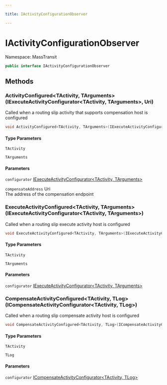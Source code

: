 ```yaml
---

title: IActivityConfigurationObserver

---
```


# IActivityConfigurationObserver

Namespace: MassTransit

```csharp
public interface IActivityConfigurationObserver
```

## Methods

### **ActivityConfigured\<TActivity, TArguments\>(IExecuteActivityConfigurator\<TActivity, TArguments\>, Uri)**

Called when a routing slip activity that supports compensation host is configured

```csharp
void ActivityConfigured<TActivity, TArguments>(IExecuteActivityConfigurator<TActivity, TArguments> configurator, Uri compensateAddress)
```

#### Type Parameters

`TActivity`<br/>

`TArguments`<br/>

#### Parameters

`configurator` [IExecuteActivityConfigurator\<TActivity, TArguments\>](../masstransit/iexecuteactivityconfigurator-2)<br/>

`compensateAddress` Uri<br/>
The address of the compensation endpoint

### **ExecuteActivityConfigured\<TActivity, TArguments\>(IExecuteActivityConfigurator\<TActivity, TArguments\>)**

Called when a routing slip execute activity host is configured

```csharp
void ExecuteActivityConfigured<TActivity, TArguments>(IExecuteActivityConfigurator<TActivity, TArguments> configurator)
```

#### Type Parameters

`TActivity`<br/>

`TArguments`<br/>

#### Parameters

`configurator` [IExecuteActivityConfigurator\<TActivity, TArguments\>](../masstransit/iexecuteactivityconfigurator-2)<br/>

### **CompensateActivityConfigured\<TActivity, TLog\>(ICompensateActivityConfigurator\<TActivity, TLog\>)**

Called when a routing slip compensate activity host is configured

```csharp
void CompensateActivityConfigured<TActivity, TLog>(ICompensateActivityConfigurator<TActivity, TLog> configurator)
```

#### Type Parameters

`TActivity`<br/>

`TLog`<br/>

#### Parameters

`configurator` [ICompensateActivityConfigurator\<TActivity, TLog\>](../masstransit/icompensateactivityconfigurator-2)<br/>
